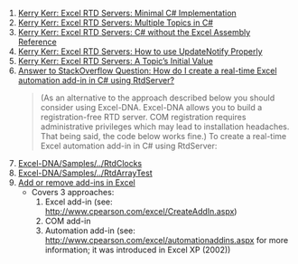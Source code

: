 1. [Kerry Kerr: Excel RTD Servers: Minimal C# Implementation](https://weblogs.asp.net/kennykerr/Rtd3)
2. [Kerry Kerr: Excel RTD Servers: Multiple Topics in C#](https://weblogs.asp.net/kennykerr/Rtd6)
3. [Kerry Kerr: Excel RTD Servers: C# without the Excel Assembly Reference](https://weblogs.asp.net/kennykerr/Rtd7)
4. [Kerry Kerr: Excel RTD Servers: How to use UpdateNotify Properly](https://weblogs.asp.net/kennykerr/Rtd8)
5. [Kerry Kerr: Excel RTD Servers: A Topic’s Initial Value](https://weblogs.asp.net/kennykerr/Rtd9)
6. [Answer to StackOverflow Question: How do I create a real-time Excel automation add-in in C# using RtdServer?
](https://stackoverflow.com/a/5697823/1040437)
    > (As an alternative to the approach described below you should consider using Excel-DNA. Excel-DNA allows you to build a registration-free RTD server. COM registration requires administrative privileges which may lead to installation headaches. That being said, the code below works fine.)
    > To create a real-time Excel automation add-in in C# using RtdServer:
7. [Excel-DNA/Samples/../RtdClocks](https://github.com/Excel-DNA/Samples/tree/master/RtdClocks)
8. [Excel-DNA/Samples/../RtdArrayTest](https://github.com/Excel-DNA/Samples/tree/master/RtdArrayTest)
9. [Add or remove add-ins in Excel](https://support.office.com/en-us/article/add-or-remove-add-ins-in-excel-0af570c4-5cf3-4fa9-9b88-403625a0b460)
    * Covers 3 approaches:
        1. Excel add-in (see: http://www.cpearson.com/excel/CreateAddIn.aspx)
        2. COM add-in
        3. Automation add-in (see: http://www.cpearson.com/excel/automationaddins.aspx for more information; it was introduced in Excel XP (2002))
